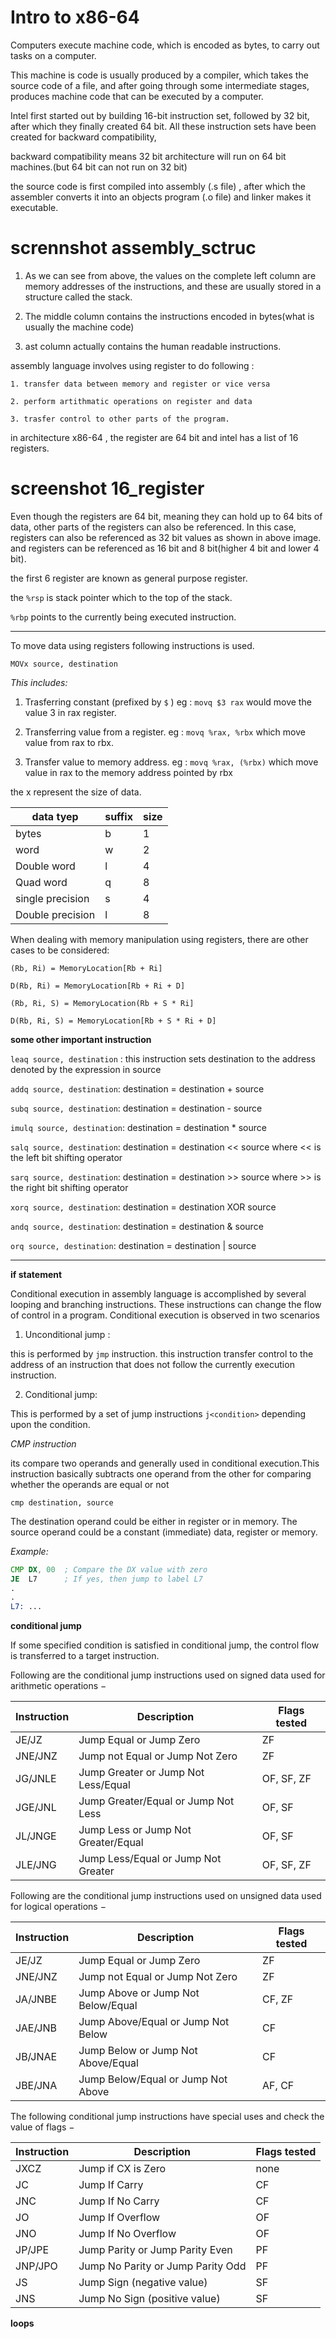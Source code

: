 # Intro to x86-64

Computers execute machine code, which is encoded as bytes, to carry out tasks on a computer.

This machine is code is usually produced by a compiler, which takes the source code of a file, and after going through some intermediate stages, produces machine code that can be executed by a computer.


Intel first started out by building 16-bit instruction set, followed by 32 bit, after which they finally created 64 bit. All these instruction sets have been created for backward compatibility,

backward compatibility means 32 bit architecture will run on 64 bit machines.(but 64 bit can not run on 32 bit)


the source code is first compiled into assembly (.s file) , after which the assembler converts it into an objects program (.o file) and linker makes it executable.

# scrennshot assembly_sctruc

1. As we can see from above, the values on the complete left column are memory addresses of the instructions, and these are usually stored in a structure called the stack.

2. The middle column contains the instructions encoded in bytes(what is usually the machine code)

3. ast column actually contains the human readable instructions. 

assembly language involves using register to do following :

	1. transfer data between memory and register or vice versa

	2. perform artithmatic operations on register and data

	3. trasfer control to other parts of the program.


in architecture x86-64 , the register are 64 bit and intel has a list of 16 registers.


# screenshot 16_register

Even though the registers are 64 bit, meaning they can hold up to 64 bits of data, other parts of the registers can also be referenced. In this case, registers can also be referenced as 32 bit values as shown in above image. and registers can be referenced as 16 bit and 8 bit(higher 4 bit and lower 4 bit). 

the first 6 register are known as general purpose register.

the `%rsp` is stack pointer which to the top of the stack.

`%rbp` points to the currently being executed instruction.

* * * 

To move data using registers following instructions is used.

	MOVx source, destination

*This includes:*

1. Trasferring constant (prefixed by `$` ) eg : `movq $3 rax` would move the value 3 in rax register.

2. Transferring value from a register. eg : `movq %rax, %rbx` which move value from rax to rbx.

3. Transfer value to memory address. eg :
`movq %rax, (%rbx)` which move value in rax to the memory address pointed by rbx


the x represent the size of data.

data tyep | suffix | size
----------|--------|------
bytes | b | 1
word | w | 2
Double word | l | 4
Quad word | q | 8
single precision | s | 4
Double precision | l | 8


When dealing with memory manipulation using registers, there are other cases to be considered:

    (Rb, Ri) = MemoryLocation[Rb + Ri]

    D(Rb, Ri) = MemoryLocation[Rb + Ri + D]

    (Rb, Ri, S) = MemoryLocation(Rb + S * Ri]

    D(Rb, Ri, S) = MemoryLocation[Rb + S * Ri + D]


**some other important instruction**

`leaq source, destination` : this instruction sets destination to the address denoted by the expression in source

`addq source, destination`: destination = destination + source

`subq source, destination`: destination = destination - source

`imulq source, destination`: destination = destination * source

`salq source, destination`: destination = destination << source where << is the left bit shifting operator

`sarq source, destination`: destination = destination >> source where >> is the right bit shifting operator

`xorq source, destination`: destination = destination XOR source

`andq source, destination`: destination = destination & source

`orq source, destination`: destination = destination | source

***

**if statement**

Conditional execution in assembly language is accomplished by several looping and branching instructions. These instructions can change the flow of control in a program. Conditional execution is observed in two scenarios

1. Unconditional jump :

this is performed by `jmp` instruction. this instruction transfer control to the address of an instruction that does not follow the currently execution instruction.

2. Conditional jump: 

This is performed by a set of jump instructions `j<condition>` depending upon the condition.

*CMP instruction*

its compare two operands and generally used in conditional execution.This instruction basically subtracts one operand from the other for comparing whether the operands are equal or not

`cmp destination, source`

The destination operand could be either in register or in memory. The source operand could be a constant (immediate) data, register or memory.

*Example:*

```asm
CMP DX,	00  ; Compare the DX value with zero
JE  L7      ; If yes, then jump to label L7
.
.
L7: ...
```

**conditional jump**

If some specified condition is satisfied in conditional jump, the control flow is transferred to a target instruction.

Following are the conditional jump instructions used on signed data used for arithmetic operations −

Instruction |	Description |	Flags tested
------------|---------------|----------------
JE/JZ |	Jump Equal or Jump Zero |	ZF
JNE/JNZ |	Jump not Equal or Jump Not Zero |	ZF
JG/JNLE |	Jump Greater or Jump Not Less/Equal |	OF, SF, ZF
JGE/JNL |	Jump Greater/Equal or Jump Not Less |	OF, SF
JL/JNGE |	Jump Less or Jump Not Greater/Equal |	OF, SF
JLE/JNG |	Jump Less/Equal or Jump Not Greater |	OF, SF, ZF


Following are the conditional jump instructions used on unsigned data used for logical operations −

Instruction |	Description |	Flags tested 
------------|---------------|-----------------
JE/JZ |	Jump Equal or Jump Zero |	ZF
JNE/JNZ |	Jump not Equal or Jump Not Zero |	ZF
JA/JNBE |	Jump Above or Jump Not Below/Equal| 	CF, ZF
JAE/JNB |	Jump Above/Equal or Jump Not Below |	CF
JB/JNAE |	Jump Below or Jump Not Above/Equal |	CF
JBE/JNA |	Jump Below/Equal or Jump Not Above |	AF, CF

The following conditional jump instructions have special uses and check the value of flags −

Instruction |	Description |	Flags tested
-------------|---------------|--------------
JXCZ |	Jump if CX is Zero |	none
JC |	Jump If Carry |	CF
JNC |	Jump If No Carry |	CF
JO 	|Jump If Overflow 	|OF
JNO |	Jump If No Overflow |	OF
JP/JPE |	Jump Parity or Jump Parity Even |	PF
JNP/JPO |	Jump No Parity or Jump Parity Odd |	PF
JS 	|Jump Sign (negative value) |	SF
JNS |	Jump No Sign (positive value) |	SF


**loops**

